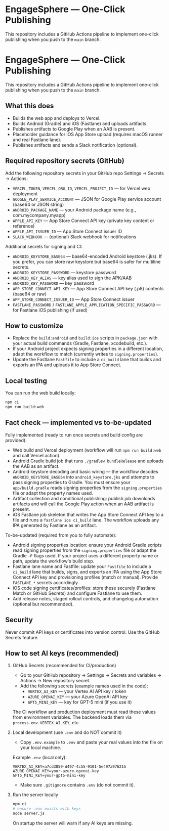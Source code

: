 # EngageSphere — One-Click Publishing

This repository includes a GitHub Actions pipeline to implement one-click publishing when you push to the `main` branch.

# EngageSphere — One-Click Publishing

This repository includes a GitHub Actions pipeline to implement one-click publishing when you push to the `main` branch.

## What this does

- Builds the web app and deploys to Vercel.
- Builds Android (Gradle) and iOS (Fastlane) and uploads artifacts.
- Publishes artifacts to Google Play when an AAB is present.
- Placeholder guidance for iOS App Store upload (requires macOS runner and real Fastlane lane).
- Publishes artifacts and sends a Slack notification (optional).

## Required repository secrets (GitHub)

Add the following repository secrets in your GitHub repo Settings → Secrets → Actions:

- `VERCEL_TOKEN`, `VERCEL_ORG_ID`, `VERCEL_PROJECT_ID` — for Vercel web deployment
- `GOOGLE_PLAY_SERVICE_ACCOUNT` — JSON for Google Play service account (base64 or JSON string)
- `ANDROID_PACKAGE_NAME` — your Android package name (e.g., com.mycompany.myapp)
- `APPLE_API_KEY` — App Store Connect API key (private key content or reference)
- `APPLE_API_ISSUER_ID` — App Store Connect issuer ID
- `SLACK_WEBHOOK` — (optional) Slack webhook for notifications

Additional secrets for signing and CI:

- `ANDROID_KEYSTORE_BASE64` — base64-encoded Android keystore (.jks). If you prefer, you can store raw keystore but base64 is safer for multiline secrets.
- `ANDROID_KEYSTORE_PASSWORD` — keystore password
- `ANDROID_KEY_ALIAS` — key alias used to sign the APK/AAB
- `ANDROID_KEY_PASSWORD` — key password
- `APP_STORE_CONNECT_API_KEY` — App Store Connect API key (.p8) contents (base64 or raw)
- `APP_STORE_CONNECT_ISSUER_ID` — App Store Connect issuer
- `FASTLANE_PASSWORD` / `FASTLANE_APPLE_APPLICATION_SPECIFIC_PASSWORD` — for Fastlane iOS publishing (if used)

## How to customize

- Replace the `build:android` and `build:ios` scripts in `package.json` with your actual build commands (Gradle, Fastlane, xcodebuild, etc.).
- If your Android project expects signing properties in a different location, adapt the workflow to match (currently writes to `signing.properties`).
- Update the Fastlane `Fastfile` to include a `ci_build` lane that builds and exports an IPA and uploads it to App Store Connect.

## Local testing

You can run the web build locally:

```bash
npm ci
npm run build:web
```

## Fact check — implemented vs to-be-updated

Fully implemented (ready to run once secrets and build config are provided):

- Web build and Vercel deployment (workflow will run `npm run build:web` and call Vercel action).
- Android Gradle build job that runs `./gradlew bundleRelease` and uploads the AAB as an artifact.
- Android keystore decoding and basic wiring — the workflow decodes `ANDROID_KEYSTORE_BASE64` into `android_keystore.jks` and attempts to pass signing properties to Gradle. You must ensure your `app/build.gradle` reads signing properties from the `signing.properties` file or adapt the property names used.
- Artifact collection and conditional publishing: publish job downloads artifacts and will call the Google Play action when an AAB artifact is present.
- iOS Fastlane job skeleton that writes the App Store Connect API key to a file and runs a `fastlane ios ci_build` lane. The workflow uploads any IPA generated by Fastlane as an artifact.

To-be-updated (required from you to fully automate):

- Android signing properties location: ensure your Android Gradle scripts read signing properties from the `signing.properties` file or adapt the Gradle `-P` flags used. If your project uses a different property name or path, update the workflow's build step.
- Fastlane lane name and Fastfile: update your `Fastfile` to include a `ci_build` lane that builds, signs, and exports an IPA using the App Store Connect API key and provisioning profiles (match or manual). Provide `FASTLANE_*` secrets accordingly.
- iOS code signing certificates/profiles: store these securely (Fastlane Match or GitHub Secrets) and configure Fastlane to use them.
- Add release notes, staged rollout controls, and changelog automation (optional but recommended).

## Security

Never commit API keys or certificates into version control. Use the GitHub Secrets feature.

## How to set AI keys (recommended)

1. GitHub Secrets (recommended for CI/production)

	- Go to your GitHub repository → Settings → Secrets and variables → Actions → New repository secret.
	- Add the following secrets (example names used in the code):
	  - `VERTEX_AI_KEY` — your Vertex AI API key / token
	  - `AZURE_OPENAI_KEY` — your Azure OpenAI API key
	  - `GPT5_MINI_KEY` — key for GPT-5 mini (if you use it)

	The CI workflow and production deployment must read these values from environment variables. The backend loads them via `process.env.VERTEX_AI_KEY`, etc.

2. Local development (use `.env` and do NOT commit it)

	- Copy `.env.example` to `.env` and paste your real values into the file on your local machine.

	Example `.env` (local only):

	```env
	VERTEX_AI_KEY=a7cd3859-d497-4c55-9101-5e497a976215
	AZURE_OPENAI_KEY=your-azure-openai-key
	GPT5_MINI_KEY=your-gpt5-mini-key
	```

	- Make sure `.gitignore` contains `.env` (do not commit it).

3. Run the server locally

	```bash
	npm ci
	# ensure .env exists with keys
	node server.js
	```

	On startup the server will warn if any AI keys are missing.

